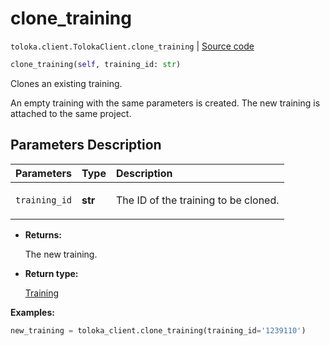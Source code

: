 # clone_training
`toloka.client.TolokaClient.clone_training` | [Source code](https://github.com/Toloka/toloka-kit/blob/v1.2.2/src/client/__init__.py#L1975)

```python
clone_training(self, training_id: str)
```

Clones an existing training.


An empty training with the same parameters is created.
The new training is attached to the same project.

## Parameters Description

| Parameters | Type | Description |
| :----------| :----| :-----------|
`training_id`|**str**|<p>The ID of the training to be cloned.</p>

* **Returns:**

  The new training.

* **Return type:**

  [Training](toloka.client.training.Training.md)

**Examples:**


```python
new_training = toloka_client.clone_training(training_id='1239110')
```
